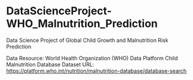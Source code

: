 # DataScienceProject-WHO_Malnutrition_Prediction
Data Science Project of Global Child Growth and Malnutrition Risk Prediction

Data Resource: World Health Organization (WHO) Data Platform Child Malnutrition Database
Dataset URL: https://platform.who.int/nutrition/malnutrition-database/database-search



